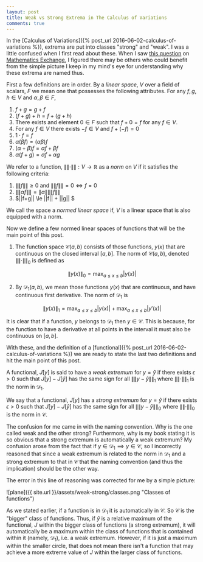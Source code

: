 ```yaml
---
layout: post
title: Weak vs Strong Extrema in The Calculus of Variations
comments: true
---
```


In the [Calculus of Variations]({% post_url 2016-06-02-calculus-of-variations %}), extrema are put into classes "strong" and "weak". I was a little confused when I first read about these. When I saw [this question](http://math.stackexchange.com/questions/936815/strong-and-weak-extrema) on [Mathematics Exchange](http://math.stackexchange.com/), I figured there may be others who could benefit from the simple picture I keep in my mind's eye for understanding why these extrema are named thus.

First a few definitions are in order. By a *linear space*, $V$ over a field of scalars, $F$ we mean one that possesses the following attributes. For any $f,g, h \in V$ and $\alpha, \beta \in F$, 

1. $f+g = g+f$
2. $(f+g)+h = f + (g+h)$
3. There exists and element $0 \in F$ such that $f + 0 = f$  for any $f \in V$.
4. For any $f \in V$ there exists $-f \in V$ and $f + (-f) = 0$
5. $1\cdot f = f$
6. $\alpha(\beta f) = (\alpha \beta) f$
7. $(\alpha + \beta)f = \alpha f + \beta f$
8. $\alpha(f+g) = \alpha f + \alpha g$

We refer to a function, $\|\|\cdot\|\| : V \to \mathbb{R}$ as a *norm* on $V$ if it satisfies the following criteria:

1. $\|\|f\|\| \ge 0$ and $\|\|f\|\| = 0 \iff f =0$
2. $\|\|\alpha f\|\| = \|\alpha \| \|\|f\|\|$
3. $\|\|f+g\|\| \le \|\|f\|\| + \|\|g\|\| $

We call the space a *normed linear space* if, $V$ is a linear space that is also equipped with a norm.

Now we define a few normed linear spaces of functions that will be the main point of this post.
 
1. The function space $\mathscr{C}(a,b)$ consists of those functions, $y(x)$ that are continuous on the closed interval $[a,b]$. The norm of $\mathscr{C}(a,b)$, denoted $\|\|\cdot\|\|_0$ is defined as 

 $$
 \|y(x)\|_0 = \max_{a \le x \le b}|y(x)|
 $$
 
2. By $\mathscr{D}_1(a,b)$, we mean those functions $y(x)$ that are continuous, and have continuous first derivative. The norm of $\mathscr{D}_1$ is 
 
  $$
  \|y(x)\|_1 = \max_{a \le x \le b}|y(x)| + \max_{a \le x \le b}|y'(x)|
  $$ 

It is clear that if a function, $y$ belongs to $\mathscr{D}_1$ then $y \in \mathscr{C}$. This is because, for the function to have a derivative at all points in the interval it must also be continuous on $[a,b]$.  

With these, and the definition of a [functional]({% post_url 2016-06-02-calculus-of-variations %}) we are ready to state the last two definitions and hit the main point of this post.

A functional, $J[y]$ is said to have a *weak extremum* for $y=\hat{y}$ if there exists $\epsilon \gt 0$ such that $J[y] - J[\hat{y}]$ has the same sign for all $\|\|y - \hat{y}\|\|_1$ where $\|\|\cdot \|\|_1$ is the norm in $\mathscr{D}_1$. 

We say that a functional, $J[y]$ has a *strong extremum* for $y=\hat{y}$ if there exists $\epsilon \gt 0$ such that $J[y] - J[\hat{y}]$ has the same sign for all $\|\|y - \hat{y}\|\|_0$ where $\|\| \cdot \|\|_0$ is the norm in $\mathscr{C}$. 

The confusion for me came in with the naming convention. Why is the one called weak and the other strong? Furthermore, why is my book stating it is so obvious that a strong extremum is automatically a weak extremum? My confusion arose from the fact that if $y \in \mathscr{D}_1 \implies y \in \mathscr{C}$, so I incorrectly reasoned that since a weak extremum is related to the norm in $\mathscr{D}_1$ and a strong extremum to that in $\mathscr{C}$ that the naming convention (and thus the implication) should be the other way. 

The error in this line of reasoning was corrected for me by a simple picture:

![plane]({{ site.url }}/assets/weak-strong/classes.png "Classes of functions")

As we stated earlier, if a function is in $\mathscr{D}_1$ it is automatically in $\mathscr{C}$. So $\mathscr{C}$ is the "bigger" class of functions. Thus, if $\hat{y}$ is a relative maximum of the functional, $J$ within the bigger class of functions (a strong extremum), it will automatically be a maximum within the class of functions that is contained within it (namely, $\mathscr{D}_1$), i.e. a weak extremum. However, if it is just a maximum within the smaller circle, that does not mean there isn't a function that may achieve a more extreme value of $J$ within the larger class of functions.


